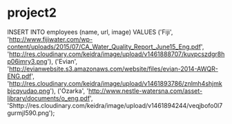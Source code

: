 # project2


INSERT INTO employees (name, url, image) VALUES
    ('Fiji', 'http://www.fijiwater.com/wp-content/uploads/2015/07/CA_Water_Quality_Report_June15_Eng.pdf', 'http://res.cloudinary.com/keidra/image/upload/v1461888707/kuvpcszdgr8hp06imry3.png'),
    ('Evian', 'http://evianwebsite.s3.amazonaws.com/website/files/evian-2014-AWQR-ENG.pdf', 'http://res.cloudinary.com/keidra/image/upload/v1461893786/znlmh4shjmkbjcqyudao.png'),
    ('Ozarka', 'http://www.nestle-watersna.com/asset-library/documents/o_eng.pdf', 'Shttp://res.cloudinary.com/keidra/image/upload/v1461894244/veqjbofo0l7gurmjl590.png');